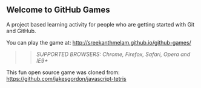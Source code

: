 ## Welcome to GitHub Games

A project based learning activity for people who are getting started with Git and GitHub.

You can play the game at: http://sreekanthmelam.github.io/github-games/

>> _*SUPPORTED BROWSERS*: Chrome, Firefox, Safari, Opera and IE9+_

This fun open source game was cloned from: https://github.com/jakesgordon/javascript-tetris
